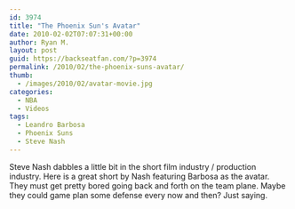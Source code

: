```yaml
---
id: 3974
title: "The Phoenix Sun's Avatar"
date: 2010-02-02T07:07:31+00:00
author: Ryan M.
layout: post
guid: https://backseatfan.com/?p=3974
permalink: /2010/02/the-phoenix-suns-avatar/
thumb:
  - /images/2010/02/avatar-movie.jpg
categories:
  - NBA
  - Videos
tags:
  - Leandro Barbosa
  - Phoenix Suns
  - Steve Nash
---
```


<div class="entry">
  <p>
  </p>

  <p>
    Steve Nash dabbles a little bit in the short film industry / production industry. Here is a great short by Nash featuring Barbosa as the avatar. They must get pretty bored going back and forth on the team plane. Maybe they could game plan some defense every now and then? Just saying.
  </p>
</div>
